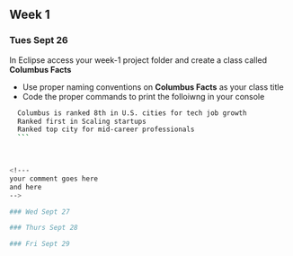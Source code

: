 ## Week 1

### Tues Sept 26

In Eclipse access your week-1 project folder and create a class called **Columbus Facts**
  - Use proper naming conventions on **Columbus Facts** as your class title
  - Code the proper commands to print the folloiwng in your console
  ```bash
    Columbus is ranked 8th in U.S. cities for tech job growth
    Ranked first in Scaling startups
    Ranked top city for mid-career professionals 
    ```
   


<!---
your comment goes here
and here
-->

### Wed Sept 27

### Thurs Sept 28

### Fri Sept 29


